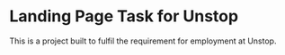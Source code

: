 # Landing Page Task for Unstop

This is a project built to fulfil the requirement for employment at Unstop.

